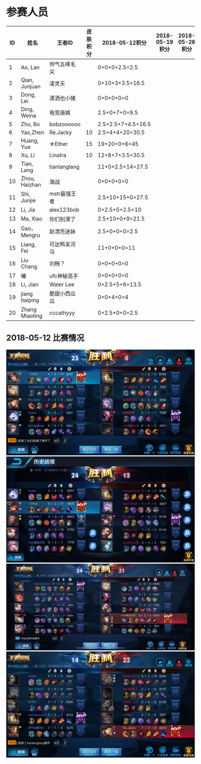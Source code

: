 # 参赛人员
ID|姓名|王者ID|皮肤积分|2018-05-12积分|2018-05-19积分|2018-05-26积分|2018-06-02积分
|----|----|----|----|----|----|----|----|
1|Ao, Lan |帅气五峰毛尖||0+0+0+2.5=2.5|||
2|Qian, Junjuan |凌灵夭||0+10+3+3.5=16.5|||
3|Dong, Lei |潇洒也小猪||0+0+0+0=0|||
4|Ding, Weina |电竞唐嫣||2.5+0+7+0=9.5|||
5|Zhu, Bo |bobzoooooo||2.5+2.5+7+4.5=16.5|||
6|Yao,Zhen |Re.Jacky |10|2.5+4+4+20=30.5|||
7|Huang, Yue |☆Ether|15|19+20+0+6=45|||
8|Xu, Li |Linatra|10|12+8+7+3.5=30.5|||
9|Tian, Lang |tianlanglang||11+0+2.5+14=27.5|||
10|Zhou, Haizhan |海战||0+0+0+0=0|||
11|Shi, Junjie |mstr最强王者||2.5+10+15+0=27.5|||
12|Li, Jia |alex123bob||0+2.5+5+2.5=10|||
13|Ma, Xiao |你们别滑了||2.5+10+0+9=21.5|||
14|Gao，Mengru |赵漂亮迷妹||2.5+0+0+0=2.5|||
15|Liang, Fei |可达鸭呆河马||11+0+0+0=11|||
16|Liu Chang |刘畅？||0+0+0+0=0|||
17|曦|ufc神秘高手||0+0+0+0=0|||
18|Li, Jian|Water Lee||0+2.5+5+6=13.5|||
19|jiang haiping|脆甜小西瓜瓜||0+0+4+0=4|||
20|Zhang Miaoting|cccathyyy||0+2.5+0+0=2.5||||

## 2018-05-12 比赛情况
![Alt text](https://raw.githubusercontent.com/Alom/ESportsClub/master/May/2018-05-12/5-12-1.jpg)
![Alt text](https://raw.githubusercontent.com/Alom/ESportsClub/master/May/2018-05-12/5-12-2.jpg)
![Alt text](https://raw.githubusercontent.com/Alom/ESportsClub/master/May/2018-05-12/5-12-3.jpg)
![Alt text](https://raw.githubusercontent.com/Alom/ESportsClub/master/May/2018-05-12/5-12-4.jpeg)
